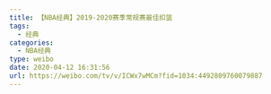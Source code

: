 ```yaml
---
title: 【NBA经典】2019-2020赛季常规赛最佳扣篮
tags:
  - 经典
categories:
  - NBA经典
type: weibo
date: 2020-04-12 16:31:56
url: https://weibo.com/tv/v/ICWx7wMCm?fid=1034:4492809760079887
---
```


<!-- more -->
